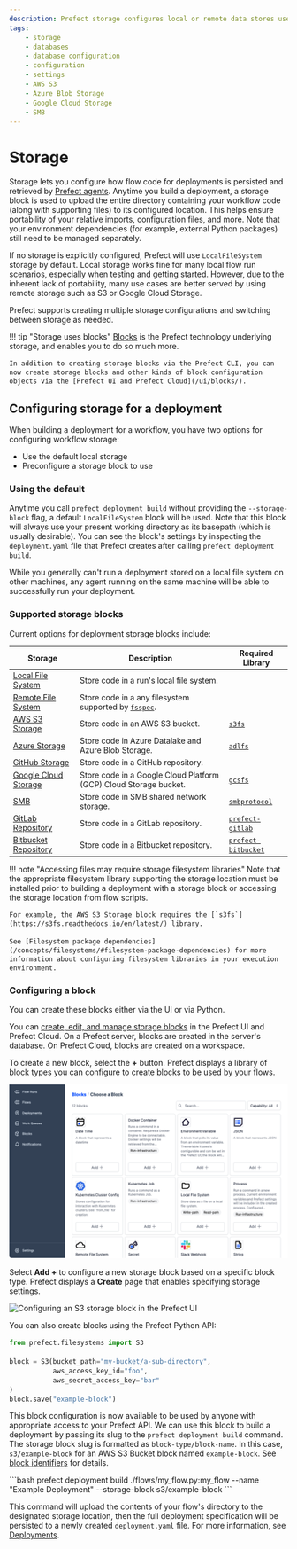 ```yaml
---
description: Prefect storage configures local or remote data stores used for flow scripts, deployments, and flow runs.
tags:
    - storage
    - databases
    - database configuration
    - configuration
    - settings
    - AWS S3
    - Azure Blob Storage
    - Google Cloud Storage
    - SMB
---
```


# Storage

Storage lets you configure how flow code for deployments is persisted and retrieved by [Prefect agents](/concepts/work-pools). Anytime you build a deployment, a storage block is used to upload the entire directory containing your workflow code (along with supporting files) to its configured location.  This helps ensure portability of your relative imports, configuration files, and more.  Note that your environment dependencies (for example, external Python packages) still need to be managed separately.

If no storage is explicitly configured, Prefect will use `LocalFileSystem` storage by default. Local storage works fine for many local flow run scenarios, especially when testing and getting started. However, due to the inherent lack of portability, many use cases are better served by using remote storage such as S3 or Google Cloud Storage.

Prefect supports creating multiple storage configurations and switching between storage as needed.

!!! tip "Storage uses blocks"
    [Blocks](/concepts/blocks/) is the Prefect technology underlying storage, and enables you to do so much more. 

    In addition to creating storage blocks via the Prefect CLI, you can now create storage blocks and other kinds of block configuration objects via the [Prefect UI and Prefect Cloud](/ui/blocks/).

## Configuring storage for a deployment

When building a deployment for a workflow, you have two options for configuring workflow storage:

- Use the default local storage
- Preconfigure a storage block to use

### Using the default 

Anytime you call `prefect deployment build` without providing the `--storage-block` flag, a default `LocalFileSystem` block will be used.  Note that this block will always use your present working directory as its basepath (which is usually desirable).  You can see the block's settings by inspecting the `deployment.yaml` file that Prefect creates after calling `prefect deployment build`.

While you generally can't run a deployment stored on a local file system on other machines, any agent running on the same machine will be able to successfully run your deployment.

### Supported storage blocks

Current options for deployment storage blocks include:

| Storage                                                                                  | Description                                                                                                | Required Library                                                      |
| ---------------------------------------------------------------------------------------- | ---------------------------------------------------------------------------------------------------------- | --------------------------------------------------------------------- |
| [Local File System](/api-ref/prefect/filesystems/#prefect.filesystems.LocalFileSystem)   | Store code in a run's local file system.                                                                   |                                                                       |
| [Remote File System](/api-ref/prefect/filesystems/#prefect.filesystems.RemoteFileSystem) | Store code in a any filesystem supported by [`fsspec`](https://filesystem-spec.readthedocs.io/en/latest/). |                                                                       |
| [AWS S3 Storage](/api-ref/prefect/filesystems/#prefect.filesystems.S3)                   | Store code in an AWS S3 bucket.                                                                            | [`s3fs`](https://s3fs.readthedocs.io/en/latest/)                      |
| [Azure Storage](/api-ref/prefect/filesystems/#prefect.filesystems.Azure)                 | Store code in Azure Datalake and Azure Blob Storage.                                                       | [`adlfs`](https://github.com/fsspec/adlfs)                            |
| [GitHub Storage](/api-ref/prefect/filesystems/#prefect.filesystems.GitHub)               | Store code in a GitHub repository.                                                                         |                                                                       |
| [Google Cloud Storage](/api-ref/prefect/filesystems/#prefect.filesystems.GCS)            | Store code in a Google Cloud Platform (GCP) Cloud Storage bucket.                                          | [`gcsfs`](https://gcsfs.readthedocs.io/en/latest/)                    |
| [SMB](/api-ref/prefect/filesystems/#prefect.filesystems.SMB)                             | Store code in SMB shared network storage.                                                                  | [`smbprotocol`](https://github.com/jborean93/smbprotocol)             |
| [GitLab Repository](https://prefecthq.github.io/prefect-gitlab/)                         | Store code in a GitLab repository.                                                                         | [`prefect-gitlab`](https://github.com/PrefectHQ/prefect-gitlab)       |
| [Bitbucket Repository](https://prefecthq.github.io/prefect-bitbucket/)                   | Store code in a Bitbucket repository.                                                                      | [`prefect-bitbucket`](https://github.com/PrefectHQ/prefect-bitbucket) |

!!! note "Accessing files may require storage filesystem libraries"
    Note that the appropriate filesystem library supporting the storage location must be installed prior to building a deployment with a storage block or accessing the storage location from flow scripts. 
    
    For example, the AWS S3 Storage block requires the [`s3fs`](https://s3fs.readthedocs.io/en/latest/) library.

    See [Filesystem package dependencies](/concepts/filesystems/#filesystem-package-dependencies) for more information about configuring filesystem libraries in your execution environment.

### Configuring a block

You can create these blocks either via the UI or via Python. 

You can [create, edit, and manage storage blocks](/ui/blocks/) in the Prefect UI and Prefect Cloud. On a Prefect server, blocks are created in the server's database. On Prefect Cloud, blocks are created on a workspace.

To create a new block, select the **+** button. Prefect displays a library of block types you can configure to create blocks to be used by your flows.

![Viewing the new block library in the Prefect UI](../img/ui/block-library.png)

Select **Add +** to configure a new storage block based on a specific block type. Prefect displays a **Create** page that enables specifying storage settings.

![Configuring an S3 storage block in the Prefect UI](../img/s3-block-configuration.png)

You can also create blocks using the Prefect Python API:

```python
from prefect.filesystems import S3

block = S3(bucket_path="my-bucket/a-sub-directory", 
           aws_access_key_id="foo", 
           aws_secret_access_key="bar"
)
block.save("example-block")
```

This block configuration is now available to be used by anyone with appropriate access to your Prefect API.  We can use this block to build a deployment by passing its slug to the `prefect deployment build` command. The storage block slug is formatted as `block-type/block-name`. In this case, `s3/example-block` for an AWS S3 Bucket block named `example-block`. See [block identifiers](/concepts/deployments/#block-identifiers) for details.

<div class="terminal">
```bash
prefect deployment build ./flows/my_flow.py:my_flow --name "Example Deployment" --storage-block s3/example-block
```
</div>

This command will upload the contents of your flow's directory to the designated storage location, then the full deployment specification will be persisted to a newly created `deployment.yaml` file.  For more information, see [Deployments](/concepts/deployments).
